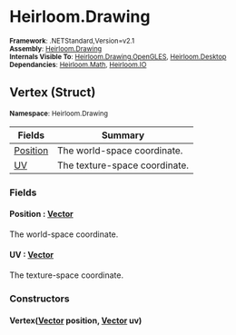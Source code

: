 # Heirloom.Drawing

<small>**Framework**: .NETStandard,Version=v2.1</small>  
<small>**Assembly**: [Heirloom.Drawing](../Heirloom.Drawing/Heirloom.Drawing.md)</small>  
<small>**Internals Visible To**: [Heirloom.Drawing.OpenGLES](../Heirloom.Drawing.OpenGLES/Heirloom.Drawing.OpenGLES.md), [Heirloom.Desktop](../Heirloom.Desktop/Heirloom.Desktop.md)</small>  
<small>**Dependancies**: [Heirloom.Math](../Heirloom.Math/Heirloom.Math.md), [Heirloom.IO](../Heirloom.IO/Heirloom.IO.md)</small>  

## Vertex (Struct)
<small>**Namespace**: Heirloom.Drawing</sub></small>  

| Fields                   | Summary                       |
|--------------------------|-------------------------------|
| [Position](#POSF46C3C91) | The world-space coordinate.   |
| [UV](#UV43256FCF)        | The texture-space coordinate. |

### Fields

#### <a name="POSF46C3C91"></a>Position : [Vector](../Heirloom.Math/Heirloom.Math.Vector.md)

The world-space coordinate.

#### <a name="UV43256FCF"></a>UV : [Vector](../Heirloom.Math/Heirloom.Math.Vector.md)

The texture-space coordinate.

### Constructors

#### Vertex([Vector](../Heirloom.Math/Heirloom.Math.Vector.md) position, [Vector](../Heirloom.Math/Heirloom.Math.Vector.md) uv)

